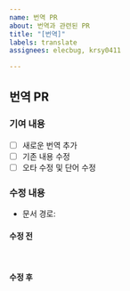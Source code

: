 ```yaml
---
name: 번역 PR
about: 번역과 관련된 PR
title: "[번역]"
labels: translate
assignees: elecbug, krsy0411

---
```


## 번역 PR

### 기여 내용

- [ ] 새로운 번역 추가
- [ ] 기존 내용 수정
- [ ] 오타 수정 및 단어 수정

### 수정 내용

- 문서 경로: 

#### 수정 전
<pre>

</pre>

#### 수정 후
<pre>

</pre>
